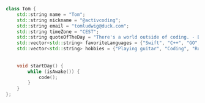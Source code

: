 ```cpp
class Tom {
    std::string name = "Tom";
    std::string nickname = "@activcoding";
    std::string email = "tomludwig@duck.com";
    std::string timeZone = "CEST";
    std::string quoteOfTheDay = "There's a world outside of coding. - Bjarne Stroustrup";
    std::vector<std::string> favoriteLanguages = {"Swift", "C++", "GO", "JavaScript"};
    std::vector<std::string> hobbies = {"Playing guitar", "Coding", "Running", "Cycling"};
    
    
    void startDay() {
        while (isAwake()) {
            code();
        }
    }
};
```
<!---
activcoding/activcoding is a ✨ special ✨ repository because its `README.md` (this file) appears on your GitHub profile.
You can click the Preview link to take a look at your changes.
--->
